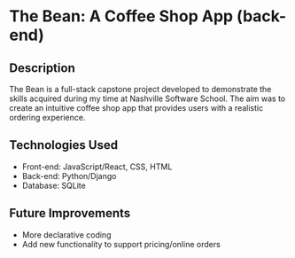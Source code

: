 # The Bean: A Coffee Shop App (back-end)

## Description
The Bean is a full-stack capstone project developed to demonstrate the skills acquired during my time at Nashville Software School. The aim was to create an intuitive coffee shop app that provides users with a realistic ordering experience.

## Technologies Used
- Front-end: JavaScript/React, CSS, HTML
- Back-end: Python/Django
- Database: SQLite

## Future Improvements
- More declarative coding
- Add new functionality to support pricing/online orders